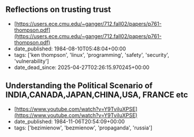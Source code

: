  ## Reflections on trusting trust
 - [https://users.ece.cmu.edu/~ganger/712.fall02/papers/p761-thompson.pdf](https://users.ece.cmu.edu/~ganger/712.fall02/papers/p761-thompson.pdf)
 - date_published: 1984-08-10T05:48:04+00:00
 - tags: ['ken thompson', 'linux', 'programming', 'safety', 'security', 'vulnerability']
 - date_dead_since: 2025-04-27T02:26:15.970245+00:00

 ## Understanding the Political Scenario of INDIA,CANADA,JAPAN,CHINA,USA, FRANCE etc
 - [https://www.youtube.com/watch?v=Y9TviIuXPSE](https://www.youtube.com/watch?v=Y9TviIuXPSE)
 - date_published: 1984-11-06T20:54:09+00:00
 - tags: ['bezimienow', 'bezmienow', 'propaganda', 'russia']

